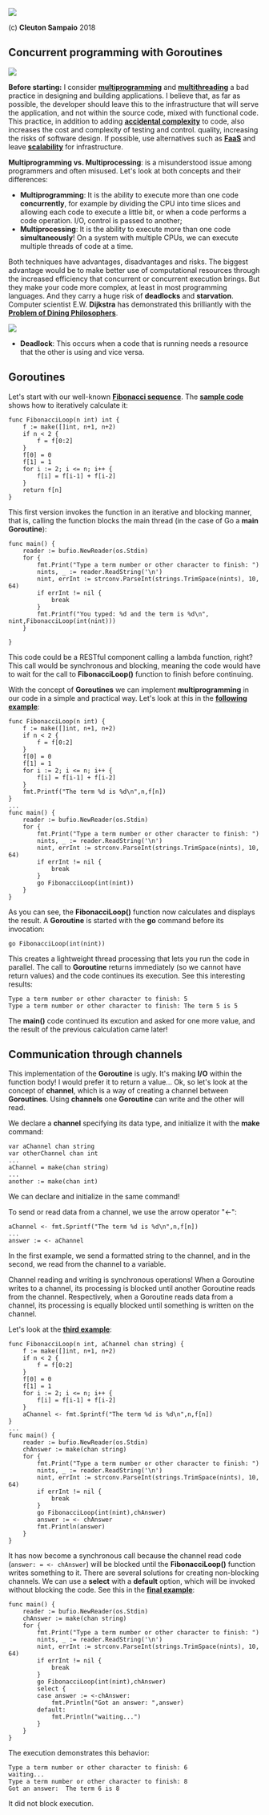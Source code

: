 ![](../../golangnetwork-logo.png)

(c) **Cleuton Sampaio** 2018

## Concurrent programming with Goroutines

![](../../images/goroutines1.png)

**Before starting:** I consider [**multiprogramming**](https://www.geeksforgeeks.org/difference-between-multitasking-multithreading-and-multiprocessing/) and [**multithreading**](https://en.wikipedia.org/wiki/Thread_(computing)) a ​​bad practice in designing and building applications. I believe that, as far as possible, the developer should leave this to the infrastructure that will serve the application, and not within the source code, mixed with functional code. This practice, in addition to adding [**accidental complexity**](https://www.nutshell.com/blog/accidental-complexity-software-design/) to code, also increases the cost and complexity of testing and control. quality, increasing the risks of software design. If possible, use alternatives such as [**FaaS**](http://faas.guru) and leave [**scalability**](https://en.wikipedia.org/wiki/Scalability) for infrastructure.

**Multiprogramming vs. Multiprocessing**: is a misunderstood issue among programmers and often misused. Let's look at both concepts and their differences:

- **Multiprogramming**: It is the ability to execute more than one code **concurrently**, for example by dividing the CPU into time slices and allowing each code to execute a little bit, or when a code performs a code operation. I/O, control is passed to another;
- **Multiprocessing**: It is the ability to execute more than one code **simultaneously**! On a system with multiple CPUs, we can execute multiple threads of code at a time.

Both techniques have advantages, disadvantages and risks. The biggest advantage would be to make better use of computational resources through the increased efficiency that concurrent or concurrent execution brings. But they make your code more complex, at least in most programming languages. And they carry a huge risk of **deadlocks** and **starvation**. Computer scientist E.W. **Dijkstra** has demonstrated this brilliantly with the [**Problem of Dining Philosophers**](https://en.wikipedia.org/wiki/Dining_philosophers_problem).

![](../../images/dinning-philosophers.jpeg)

- **Deadlock**: This occurs when a code that is running needs a resource that the other is using and vice versa.

## Goroutines

Let's start with our well-known [**Fibonacci sequence**](https://en.wikipedia.org/wiki/Fibonacci_number). The [**sample code**](https://github.com/cleuton/golang-network/tree/master/code/goroutines1/fibo.go) shows how to iteratively calculate it:

```
func FibonacciLoop(n int) int {
    f := make([]int, n+1, n+2)
    if n < 2 {
        f = f[0:2]
    }
    f[0] = 0
    f[1] = 1
    for i := 2; i <= n; i++ {
        f[i] = f[i-1] + f[i-2]
    }
    return f[n]
}
```

This first version invokes the function in an iterative and blocking manner, that is, calling the function blocks the main thread (in the case of Go a **main Goroutine**):

```
func main() {
	reader := bufio.NewReader(os.Stdin)
	for {
		fmt.Print("Type a term number or other character to finish: ")
		nints, _ := reader.ReadString('\n')
		nint, errInt := strconv.ParseInt(strings.TrimSpace(nints), 10, 64)
		if errInt != nil {
			break
		}
		fmt.Printf("You typed: %d and the term is %d\n", nint,FibonacciLoop(int(nint)))
	}
	
}
```

This code could be a RESTful component calling a lambda function, right? This call would be synchronous and blocking, meaning the code would have to wait for the call to **FibonacciLoop()** function to finish before continuing.

With the concept of **Goroutines** we can implement **multiprogramming** in our code in a simple and practical way. Let's look at this in the [**following example**](https://github.com/cleuton/golang-network/tree/master/code/goroutines1/fibo2/fibo2.go):

```
func FibonacciLoop(n int) {
    f := make([]int, n+1, n+2)
    if n < 2 {
        f = f[0:2]
    }
    f[0] = 0
    f[1] = 1
    for i := 2; i <= n; i++ {
        f[i] = f[i-1] + f[i-2]
	}
	fmt.Printf("The term %d is %d\n",n,f[n])
}
...
func main() {
	reader := bufio.NewReader(os.Stdin)
	for {
		fmt.Print("Type a term number or other character to finish: ")
		nints, _ := reader.ReadString('\n')
		nint, errInt := strconv.ParseInt(strings.TrimSpace(nints), 10, 64)
		if errInt != nil {
			break
		}
		go FibonacciLoop(int(nint))
	}
}
```

As you can see, the **FibonacciLoop()** function now calculates and displays the result. A **Goroutine** is started with the **go** command before its invocation:

```
go FibonacciLoop(int(nint))
```

This creates a lightweight thread processing that lets you run the code in parallel. The call to **Goroutine** returns immediately (so we cannot have return values) and the code continues its execution. See this interesting results:

```
Type a term number or other character to finish: 5
Type a term number or other character to finish: The term 5 is 5
```

The **main()** code continued its excution and asked for one more value, and the result of the previous calculation came later!

## Communication through channels

This implementation of the **Goroutine** is ugly. It's making **I/O** within the function body! I would prefer it to return a value... Ok, so let's look at the concept of **channel**, which is a way of creating a channel between **Goroutines**. Using **channels** one **Goroutine** can write and the other will read.

We declare a **channel** specifying its data type, and initialize it with the **make** command:

```
var aChannel chan string
var otherChannel chan int
...
aChannel = make(chan string)
...
another := make(chan int)
```

We can declare and initialize in the same command!

To send or read data from a channel, we use the arrow operator "<-":

```
aChannel <- fmt.Sprintf("The term %d is %d\n",n,f[n])
...
answer := <- aChannel
```

In the first example, we send a formatted string to the channel, and in the second, we read from the channel to a variable.

Channel reading and writing is synchronous operations! When a Goroutine writes to a channel, its processing is blocked until another Goroutine reads from the channel. Respectively, when a Goroutine reads data from a channel, its processing is equally blocked until something is written on the channel.

Let's look at the [**third example**](https://github.com/cleuton/golang-network/tree/master/code/goroutines1/fibo3/fibo3.go):

```
func FibonacciLoop(n int, aChannel chan string) {
    f := make([]int, n+1, n+2)
    if n < 2 {
        f = f[0:2]
    }
    f[0] = 0
    f[1] = 1
    for i := 2; i <= n; i++ {
        f[i] = f[i-1] + f[i-2]
	}
	aChannel <- fmt.Sprintf("The term %d is %d\n",n,f[n])
}
...
func main() {
	reader := bufio.NewReader(os.Stdin)
	chAnswer := make(chan string)
	for {
		fmt.Print("Type a term number or other character to finish: ")
		nints, _ := reader.ReadString('\n')
		nint, errInt := strconv.ParseInt(strings.TrimSpace(nints), 10, 64)
		if errInt != nil {
			break
		}
		go FibonacciLoop(int(nint),chAnswer)
		answer := <- chAnswer
		fmt.Println(answer)
	}
}
```

It has now become a synchronous call because the channel read code (```answer: = <- chAnswer```) will be blocked until the **FibonacciLoop()** function writes something to it. There are several solutions for creating non-blocking channels. We can use a **select** with a **default** option, which will be invoked without blocking the code. See this in the [**final example**](https://github.com/cleuton/golang-network/tree/master/code/goroutines1/fibo4/fibo4.go):

```
func main() {
	reader := bufio.NewReader(os.Stdin)
	chAnswer := make(chan string)
	for {
		fmt.Print("Type a term number or other character to finish: ")
		nints, _ := reader.ReadString('\n')
		nint, errInt := strconv.ParseInt(strings.TrimSpace(nints), 10, 64)
		if errInt != nil {
			break
		}
		go FibonacciLoop(int(nint),chAnswer)
		select {
		case answer := <-chAnswer:
			fmt.Println("Got an answer: ",answer)
		default:
			fmt.Println("waiting...")
		}
	}
}
```

The execution demonstrates this behavior:

```
Type a term number or other character to finish: 6
waiting...
Type a term number or other character to finish: 8
Got an answer:  The term 6 is 8
```

It did not block execution. 


